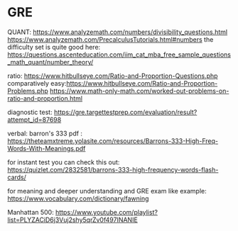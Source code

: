 # GRE


QUANT:
https://www.analyzemath.com/numbers/divisibility_questions.html
https://www.analyzemath.com/PrecalculusTutorials.html#numbers
the difficulty set is quite good here:
https://questions.ascenteducation.com/iim_cat_mba_free_sample_questions_math_quant/number_theory/


ratio:
https://www.hitbullseye.com/Ratio-and-Proportion-Questions.php
comparatively easy:https://www.hitbullseye.com/Ratio-and-Proportion-Problems.php
https://www.math-only-math.com/worked-out-problems-on-ratio-and-proportion.html


diagnostic test:
https://gre.targettestprep.com/evaluation/result?attempt_id=87698



verbal:
barron's 333 pdf :
https://theteamxtreme.yolasite.com/resources/Barrons-333-High-Freq-Words-With-Meanings.pdf

for instant test you can check this out:
https://quizlet.com/2832581/barrons-333-high-frequency-words-flash-cards/

for meaning and deeper understanding and GRE exam like example:
https://www.vocabulary.com/dictionary/fawning



Manhattan 500:
https://www.youtube.com/playlist?list=PLYZACiD6j3Vuj2shy5qrZv0f497INANIE


